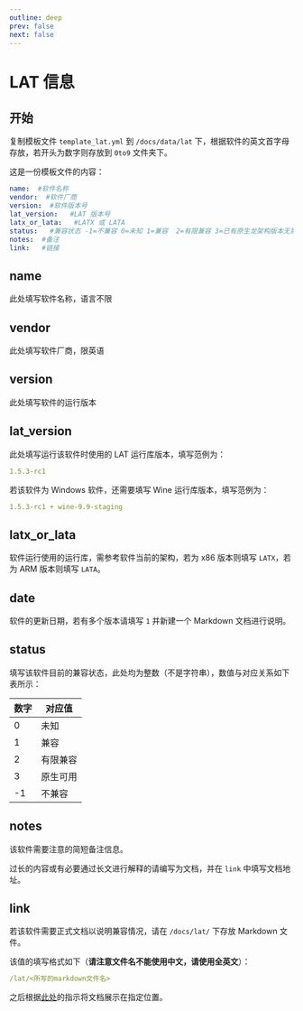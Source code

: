 ```yaml
---
outline: deep
prev: false
next: false
---
```

# LAT 信息

## 开始

复制模板文件 `template_lat.yml` 到 `/docs/data/lat` 下，根据软件的英文首字母存放，若开头为数字则存放到 `0to9` 文件夹下。

这是一份模板文件的内容：

```yaml
name:  #软件名称
vendor:  #软件厂商
version:  #软件版本号
lat_version:   #LAT 版本号
latx_or_lata:   #LATX 或 LATA
status:   #兼容状态 -1=不兼容 0=未知 1=兼容  2=有限兼容 3=已有原生龙架构版本无需 LAT
notes:  #备注
link:   #链接
```

## name

此处填写软件名称，语言不限

## vendor

此处填写软件厂商，限英语

## version

此处填写软件的运行版本

## lat_version

此处填写运行该软件时使用的 LAT 运行库版本，填写范例为：

```yaml
1.5.3-rc1
```

若该软件为 Windows 软件，还需要填写 Wine 运行库版本，填写范例为：

```yaml
1.5.3-rc1 + wine-9.9-staging
```

## latx_or_lata

软件运行使用的运行库，需参考软件当前的架构，若为 x86 版本则填写 `LATX`，若为 ARM 版本则填写 `LATA`。

## date

软件的更新日期，若有多个版本请填写 `1` 并新建一个 Markdown 文档进行说明。

## status

填写该软件目前的兼容状态，此处均为整数（不是字符串），数值与对应关系如下表所示：

| 数字 | 对应值   |
| ---- | -------- |
| 0    | 未知     |
| 1    | 兼容     |
| 2    | 有限兼容 |
| 3    | 原生可用 |
| -1   | 不兼容   |

## notes

该软件需要注意的简短备注信息。

过长的内容或有必要通过长文进行解释的请编写为文档，并在 `link` 中填写文档地址。

## link

若该软件需要正式文档以说明兼容情况，请在 `/docs/lat/` 下存放 Markdown 文件。

该值的填写格式如下（**请注意文件名不能使用中文，请使用全英文**）：

```yaml
/lat/<所写的markdown文件名>
```

之后根据[此处](#external-docs)的指示将文档展示在指定位置。
